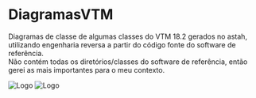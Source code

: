 # DiagramasVTM
Diagramas de classe de algumas classes do VTM 18.2 gerados no astah, utilizando engenharia reversa a partir do código fonte do software de referência. <br/>
Não contém todas os diretórios/classes do software de referência, então gerei as mais importantes para o meu contexto.


![Logo](https://blogger.googleusercontent.com/img/a/AVvXsEgZC2wZa0XuvJfa8q7DWfbNWPA7xKaSthjvs9tSdlCTChEZ4LwV2R7kvtTGt9q5WN5IjAGPQ6wu5IediW3rQzAxaXrSbdiFCCY45tUhnWpGqjLvn3OUDSefq8oUrVWETF8w2YrQXkHfuDzKmLsHIXd7MDBslL6yVrVCVQot1H6v6lacLzxuyf8TFfL1kw=w640-h360) ![Logo](https://astah.change-vision.com/ja/Resources/Images/logos/edition/uml_w500.png)

